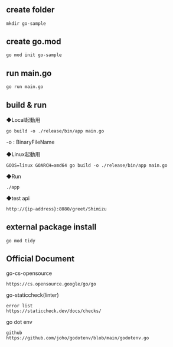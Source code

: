 #

## create folder
```
mkdir go-sample
```

## create go.mod
```
go mod init go-sample
```

## run main.go
```
go run main.go
```

## build & run

◆Local起動用
```
go build -o ./release/bin/app main.go
```
-o : BinaryFileName

◆Linux起動用
```
GOOS=linux GOARCH=amd64 go build -o ./release/bin/app main.go
```

◆Run
```
./app
```

◆test api
```
http://{ip-address}:8080/greet/Shimizu
```

## external package install
```
go mod tidy
```


## Official Document

go-cs-opensource
```
https://cs.opensource.google/go/go
```

go-staticcheck(linter)
```
error list
https://staticcheck.dev/docs/checks/
```

go dot env 
```
github
https://github.com/joho/godotenv/blob/main/godotenv.go
```